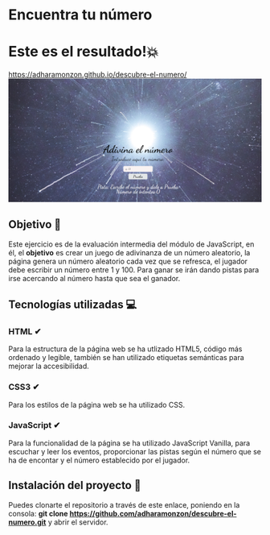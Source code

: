 # Encuentra tu número

# Este es el resultado!💥

https://adharamonzon.github.io/descubre-el-numero/
![Imagen del Buscador de series](./css/images/app.png)

## Objetivo 🎯

Este ejercicio es de la evaluación intermedia del módulo de JavaScript, en él, el **objetivo** es crear un juego de adivinanza de un número aleatorio, la página genera un número aleatorio cada vez que se refresca, el jugador debe escribir un número entre 1 y 100.
Para ganar se irán dando pistas para irse acercando al número hasta que sea el ganador.

## Tecnologías utilizadas 💻

### HTML ✔

Para la estructura de la página web se ha utlizado HTML5, código más ordenado y legible, también se han utilizado etiquetas semánticas para mejorar la accesibilidad.

### CSS3 ✔

Para los estilos de la página web se ha utilizado CSS.

### JavaScript ✔

Para la funcionalidad de la página se ha utilizado JavaScript Vanilla, para escuchar y leer los eventos, proporcionar las pistas según el número que se ha de encontar y el número establecido por el jugador.

## Instalación del proyecto 🚀

Puedes clonarte el repositorio a través de este enlace, poniendo en la consola: **git clone https://github.com/adharamonzon/descubre-el-numero.git** y abrir el servidor.
